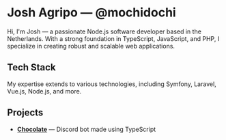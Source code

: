 # Josh Agripo &mdash; @mochidochi

Hi, I'm Josh &mdash; a passionate Node.js software developer based in the Netherlands. With a strong foundation in TypeScript, JavaScript, and PHP, I specialize in creating robust and scalable web applications. 

## Tech Stack

My expertise extends to various technologies, including Symfony, Laravel, Vue.js, Node.js, and more.

## Projects

- **[Chocolate](https://github.com/mochidochi/Chocolate)** &mdash; Discord bot made using TypeScript
